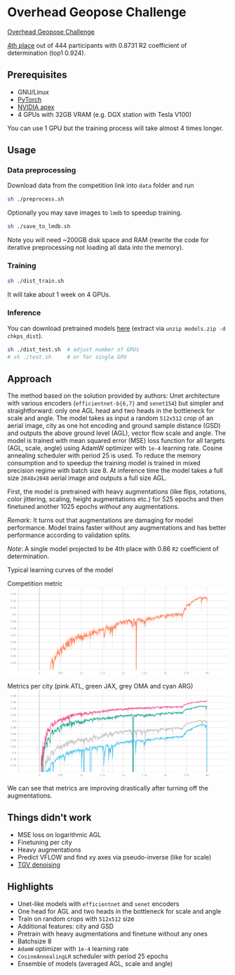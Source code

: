 # Overhead Geopose Challenge

[Overhead Geopose Challenge](https://www.drivendata.org/competitions/78/overhead-geopose-challenge/)

[4th
place](https://www.drivendata.org/competitions/78/overhead-geopose-challenge/leaderboard/)
out of 444 participants with 0.8731 R2 coefficient of determination (top1 0.924).

## Prerequisites

- GNU/Linux
- [PyTorch](https://pytorch.org/)
- [NVIDIA apex](https://github.com/NVIDIA/apex)
- 4 GPUs with 32GB VRAM (e.g. DGX station with Tesla V100)

You can use 1 GPU but the training process will take almost 4 times longer.

## Usage

### Data preprocessing

Download data from the competition link into `data` folder and run

```bash
sh ./preprocess.sh
```

Optionally you may save images to `lmdb` to speedup training.

```bash
sh ./save_to_lmdb.sh
```

Note you will need ~200GB disk space and RAM (rewrite the code for iterative
preprocessing not loading all data into the memory).

### Training

```bash
sh ./dist_train.sh
```

It will take about 1 week on 4 GPUs.

### Inference

You can download pretrained models
[here](https://disk.yandex.com/d/YKBkCPWV1jaYrg) (extract via `unzip models.zip
-d chkps_dist`).

```bash
sh ./dist_test.sh  # adjust number of GPUs
# sh ./test.sh     # or for single GPU
```

## Approach

The method based on the solution provided by authors: Unet architecture with
various encoders (`efficientnet-b{6,7}` and `senet154`) but simpler and
straightforward: only one AGL head and two heads in the bottleneck for scale
and angle. The model takes as input a random `512x512` crop of an aerial image,
city as one hot encoding and ground sample distance (GSD) and outputs the above
ground level (AGL), vector flow scale and angle. The model is trained with mean
squared error (MSE) loss function for all targets (AGL, scale, angle) using
AdamW optimizer with `1e-4` learning rate. Cosine annealing scheduler with
period 25 is used. To reduce the memory consumption and to speedup the training
model is trained in mixed precision regime with batch size 8. At inference time
the model takes a full size `2048x2048` aerial image and outputs a full size
AGL.

First, the model is pretrained with heavy augmentations (like flips, rotations,
color jittering, scaling, height augmentations etc.) for 525 epochs and then
finetuned another 1025 epochs *without* any augmentations.

*Remark*: It turns out that augmentations are damaging for model performance.
Model trains faster without any augmentations and has better performance
according to validation splits.

*Note*: A single model projected to be 4th place with 0.86 `R2` coefficient of
determination.

Typical learning curves of the model

Competition metric
![](./assets/val_score.png)

Metrics per city (pink ATL, green JAX, grey OMA and cyan ARG)
![](./assets/val_scores.png)

We can see that metrics are improving drastically after turning off the
augmentations.

## Things didn't work

- MSE loss on logarithmic AGL
- Finetuning per city
- Heavy augmentations
- Predict VFLOW and find xy axes via pseudo-inverse (like for scale)
- [TGV denoising](https://github.com/DanonOfficial/TGVDenoising)

## Highlights

- Unet-like models with `efficientnet` and `senet` encoders
- One head for AGL and two heads in the bottleneck for scale and angle
- Train on random crops with `512x512` size
- Additional features: city and GSD
- Pretrain with heavy augmentations and finetune without any ones
- Batchsize 8 
- `AdamW` optimizer with `1e-4` learning rate
- `CosineAnnealingLR` scheduler with period 25 epochs
- Ensemble of models (averaged AGL, scale and angle)
